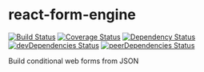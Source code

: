# react-form-engine

[![Build Status](https://travis-ci.org/mikechabot/react-form-engine.svg?branch=master)](https://travis-ci.org/mikechabot/react-form-engine)
[![Coverage Status](https://coveralls.io/repos/github/mikechabot/react-form-engine/badge.svg?branch=master&cacheBuster=1)](https://coveralls.io/github/mikechabot/react-form-engine?branch=master)
[![Dependency Status](https://david-dm.org/mikechabot/react-form-engine.svg)](https://david-dm.org/mikechabot/react-form-engine)
[![devDependencies Status](https://david-dm.org/mikechabot/react-form-engine/dev-status.svg)](https://david-dm.org/mikechabot/react-form-engine?type=dev)
[![peerDependencies Status](https://david-dm.org/mikechabot/react-form-engine/peer-status.svg)](https://david-dm.org/mikechabot/react-form-engine?type=peer)

Build conditional web forms from JSON
